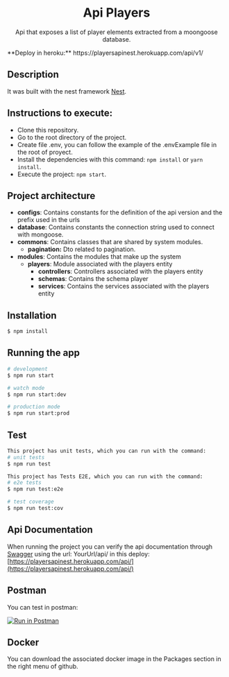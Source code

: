   <h1 align="center"> 
    Api Players
  </h1>

  <p align="center">
    Api that exposes a list of player elements extracted from a moongoose database.
  </p>
**Deploy in heroku:** https://playersapinest.herokuapp.com/api/v1/

## Description

It was built with the nest framework [Nest](https://github.com/nestjs/nest).

## Instructions to execute:

- Clone this repository.
- Go to the root directory of the project.
- Create file .env, you can follow the example of the .envExample file in the root of proyect.
- Install the dependencies with this command: `npm install` or `yarn install`.
- Execute the project: `npm start`.

## Project architecture
- **configs**: Contains constants for the definition of the api version and the prefix used in the urls
- **database**: Contains constants the connection string used to connect with mongoose.
- **commons**: Contains classes that are shared by system modules.
  - **pagination:**  Dto related to pagination.
- **modules**: Contains the modules that make up the system
  - **players**: Module associated with the players entity
    - **controllers**: Controllers associated with the players entity
    - **schemas**: Contains the schema player
    - **services**: Contains the services associated with the players entity
    
## Installation

```bash
$ npm install
```

## Running the app

```bash
# development
$ npm run start

# watch mode
$ npm run start:dev

# production mode
$ npm run start:prod
```

## Test

```bash
This project has unit tests, which you can run with the command:
# unit tests
$ npm run test

This project has Tests E2E, which you can run with the command:
# e2e tests
$ npm run test:e2e

# test coverage
$ npm run test:cov
```
## Api Documentation

When running the project you can verify the api documentation through [Swagger](https://swagger.io/) using the url: YourUrl/api/
in this deploy: [https://playersapinest.herokuapp.com/api/](https://playersapinest.herokuapp.com/api/)

## Postman

You can test in postman:

[![Run in Postman](https://run.pstmn.io/button.svg)](https://app.getpostman.com/run-collection/15086964-34010f66-2f48-46e6-9733-bc16af3b8219?action=collection%2Ffork&collection-url=entityId%3D15086964-34010f66-2f48-46e6-9733-bc16af3b8219%26entityType%3Dcollection%26workspaceId%3Da2f21d4d-41d4-4207-8df2-732535a2929a#?env%5BHeroku%5D=W3sia2V5IjoidXJsIiwidmFsdWUiOiJodHRwczovL3BsYXllcnNhcGluZXN0Lmhlcm9rdWFwcC5jb20iLCJlbmFibGVkIjp0cnVlfSx7ImtleSI6ImFwaVZlcnNpb24iLCJ2YWx1ZSI6ImFwaS92MSIsImVuYWJsZWQiOnRydWV9XQ==)

## Docker

You can download the associated docker image in the Packages section in the right menu of github.

